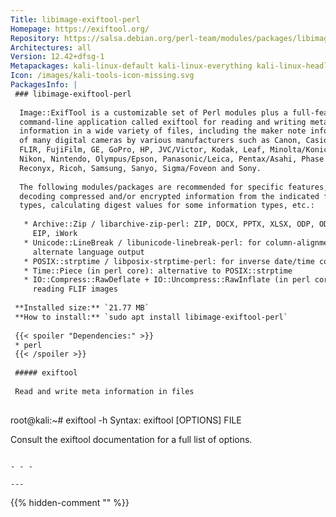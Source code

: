 ```yaml
---
Title: libimage-exiftool-perl
Homepage: https://exiftool.org/
Repository: https://salsa.debian.org/perl-team/modules/packages/libimage-exiftool-perl
Architectures: all
Version: 12.42+dfsg-1
Metapackages: kali-linux-default kali-linux-everything kali-linux-headless kali-linux-large 
Icon: /images/kali-tools-icon-missing.svg
PackagesInfo: |
 ### libimage-exiftool-perl
 
  Image::ExifTool is a customizable set of Perl modules plus a full-featured
  command-line application called exiftool for reading and writing meta
  information in a wide variety of files, including the maker note information
  of many digital cameras by various manufacturers such as Canon, Casio, DJI,
  FLIR, FujiFilm, GE, GoPro, HP, JVC/Victor, Kodak, Leaf, Minolta/Konica-Minolta,
  Nikon, Nintendo, Olympus/Epson, Panasonic/Leica, Pentax/Asahi, Phase One,
  Reconyx, Ricoh, Samsung, Sanyo, Sigma/Foveon and Sony.
   
  The following modules/packages are recommended for specific features, e.g.
  decoding compressed and/or encrypted information from the indicated file
  types, calculating digest values for some information types, etc.:
   
   * Archive::Zip / libarchive-zip-perl: ZIP, DOCX, PPTX, XLSX, ODP, ODS, ODT,
     EIP, iWork
   * Unicode::LineBreak / libunicode-linebreak-perl: for column-alignment of
     alternate language output
   * POSIX::strptime / libposix-strptime-perl: for inverse date/time conversion
   * Time::Piece (in perl core): alternative to POSIX::strptime
   * IO::Compress::RawDeflate + IO::Uncompress::RawInflate (in perl core): for
     reading FLIF images
 
 **Installed size:** `21.77 MB`  
 **How to install:** `sudo apt install libimage-exiftool-perl`  
 
 {{< spoiler "Dependencies:" >}}
 * perl
 {{< /spoiler >}}
 
 ##### exiftool
 
 Read and write meta information in files
 
 ```
 root@kali:~# exiftool -h
 Syntax:  exiftool [OPTIONS] FILE
 
 Consult the exiftool documentation for a full list of options.
 ```
 
 - - -
 
---
```

{{% hidden-comment "<!--Do not edit anything above this line-->" %}}
